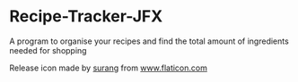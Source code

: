 # Recipe-Tracker-JFX
A program to organise your recipes and find the total amount of ingredients needed for shopping

<div>Release icon made by <a href="https://www.flaticon.com/authors/surang" title="surang">surang</a> from <a href="https://www.flaticon.com/" title="Flaticon">www.flaticon.com</a></div>

